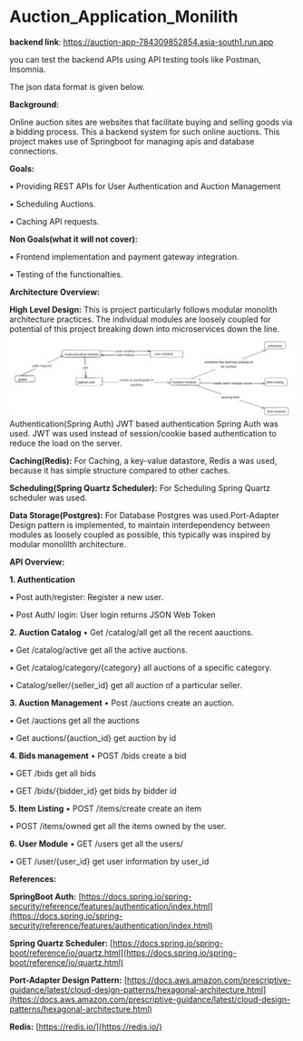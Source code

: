 # Auction_Application_Monilith

**backend link**: https://auction-app-784309852854.asia-south1.run.app

you can test the backend APIs using API testing tools like Postman, Insomnia.

The json data format is given below.

**Background:**

Online auction sites are websites that facilitate buying and selling goods via a bidding process. This a backend system for such online auctions. This project makes use of Springboot for managing apis and database connections. 

**Goals:**

•	Providing REST APIs for User Authentication and Auction Management

•	Scheduling Auctions.

•	Caching API requests.

**Non Goals(what it will not cover):**

•	Frontend implementation and payment gateway integration.

•	Testing of the functionalties.


**Architecture Overview:**

**High Level Design:**
This is project particularly follows modular monolith architecture practices. The individual modules are loosely coupled for potential of this project breaking down into microservices down the line.
 ![alt text](https://github.com/tsartrooper/AuctionApplicationModularMonolith/blob/main/images/auction_application_hld.png)
Authentication(Spring Auth)
JWT based authentication Spring Auth was used. JWT was used instead of session/cookie based authentication to reduce the load on the server.

**Caching(Redis):**
For Caching, a key-value datastore, Redis a was used, because it has simple structure compared to other caches. 

**Scheduling(Spring Quartz Scheduler):**
For Scheduling Spring Quartz scheduler was used.

**Data Storage(Postgres):**
For Database Postgres was used.Port-Adapter Design pattern is implemented, to maintain interdependency between modules as loosely coupled as possible, this typically was inspired by modular monolilth architecture.


**API Overview:**

**1.	Authentication** 

•	Post auth/register: Register a new user.

•	Post Auth/ login: User login returns JSON Web Token

**2.	Auction Catalog**
•	Get /catalog/all get all the recent aauctions.

•	Get /catalog/active get all the active auctions.

•	Get /catalog/category/{category} all auctions of a specific category.

•	Catalog/seller/{seller_id} get all auction of a particular seller.


**3.	Auction Management**
•	Post  /auctions create an auction.

•	Get /auctions get all the auctions

•	Get auctions/{auction_id} get auction by id

**4.	Bids management**
•	POST  /bids create a bid

•	GET /bids get all bids 

•	GET /bids/{bidder_id} get bids by bidder id

**5.	Item Listing**
•	POST /items/create create an item

•	POST /items/owned get all the items owned by the user.

**6.	User Module**
•	GET /users get all the users/

•	GET /user/{user_id}  get user information by user_id

**References:**

**SpringBoot Auth:** [https://docs.spring.io/spring-security/reference/features/authentication/index.html](https://docs.spring.io/spring-security/reference/features/authentication/index.html)

**Spring Quartz Scheduler:** [https://docs.spring.io/spring-boot/reference/io/quartz.html](https://docs.spring.io/spring-boot/reference/io/quartz.html)

**Port-Adapter Design Pattern:** [https://docs.aws.amazon.com/prescriptive-guidance/latest/cloud-design-patterns/hexagonal-architecture.html](https://docs.aws.amazon.com/prescriptive-guidance/latest/cloud-design-patterns/hexagonal-architecture.html)

**Redis:** [https://redis.io/](https://redis.io/)
